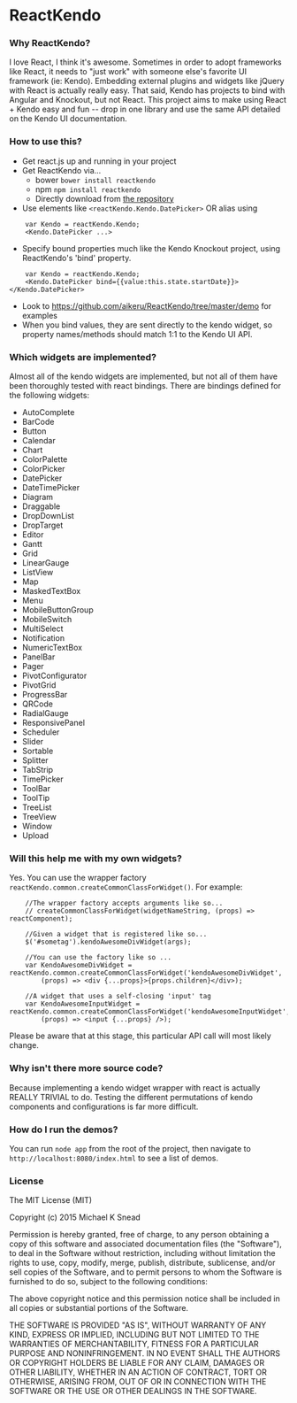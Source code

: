 # ReactKendo

### Why ReactKendo?

I love React, I think it's awesome. Sometimes in order to adopt frameworks like React, it needs to "just work" with someone else's favorite UI framework (ie: Kendo). Embedding external plugins and widgets like jQuery with React is actually really easy. That said, Kendo has projects to bind with Angular and Knockout, but not React. This project aims to make using React + Kendo easy and fun -- drop in one library and use the same API detailed on the Kendo UI documentation. 

### How to use this?

* Get react.js up and running in your project
* Get ReactKendo via...
  - bower ```bower install reactkendo```
  - npm ```npm install reactkendo```
  - Directly download from [the repository](https://raw.githubusercontent.com/aikeru/ReactKendo/master/dist/reactKendo.js)
* Use elements like ```<reactKendo.Kendo.DatePicker>``` OR alias using
```javascript:
    var Kendo = reactKendo.Kendo;
    <Kendo.DatePicker ...>
```
* Specify bound properties much like the Kendo Knockout project, using ReactKendo's 'bind' property.
```javascript:
    var Kendo = reactKendo.Kendo;
    <Kendo.DatePicker bind={{value:this.state.startDate}}></Kendo.DatePicker>
```
* Look to https://github.com/aikeru/ReactKendo/tree/master/demo for examples
* When you bind values, they are sent directly to the kendo widget, so property names/methods should match 1:1 to the Kendo UI API.

### Which widgets are implemented?

Almost all of the kendo widgets are implemented, but not all of them have been thoroughly tested with react bindings. There are bindings defined for the following widgets:

* AutoComplete
* BarCode
* Button
* Calendar
* Chart
* ColorPalette
* ColorPicker
* DatePicker
* DateTimePicker
* Diagram
* Draggable
* DropDownList
* DropTarget
* Editor
* Gantt
* Grid
* LinearGauge
* ListView
* Map
* MaskedTextBox
* Menu
* MobileButtonGroup
* MobileSwitch
* MultiSelect
* Notification
* NumericTextBox
* PanelBar
* Pager
* PivotConfigurator
* PivotGrid
* ProgressBar
* QRCode
* RadialGauge
* ResponsivePanel
* Scheduler
* Slider
* Sortable
* Splitter
* TabStrip
* TimePicker
* ToolBar
* ToolTip
* TreeList
* TreeView
* Window
* Upload

### Will this help me with my own widgets?

Yes. You can use the wrapper factory ```reactKendo.common.createCommonClassForWidget()```. For example:
```javascript:
    //The wrapper factory accepts arguments like so...
    // createCommonClassForWidget(widgetNameString, (props) => reactComponent);

    //Given a widget that is registered like so...
    $('#sometag').kendoAwesomeDivWidget(args);
    
    //You can use the factory like so ...
    var KendoAwesomeDivWidget = reactKendo.common.createCommonClassForWidget('kendoAwesomeDivWidget', 
        (props) => <div {...props}>{props.children}</div>);
    
    //A widget that uses a self-closing 'input' tag
    var KendoAwesomeInputWidget = reactKendo.common.createCommonClassForWidget('kendoAwesomeInputWidget', 
        (props) => <input {...props} />);
```
Please be aware that at this stage, this particular API call will most likely change.

### Why isn't there more source code?

Because implementing a kendo widget wrapper with react is actually REALLY TRIVIAL to do. Testing the different permutations of kendo components and configurations is far more difficult.

### How do I run the demos?

You can run ```node app``` from the root of the project, then navigate to ```http://localhost:8080/index.html``` to see a list of demos.

### License

The MIT License (MIT)

Copyright (c) 2015 Michael K Snead

Permission is hereby granted, free of charge, to any person obtaining a copy
of this software and associated documentation files (the "Software"), to deal
in the Software without restriction, including without limitation the rights
to use, copy, modify, merge, publish, distribute, sublicense, and/or sell
copies of the Software, and to permit persons to whom the Software is
furnished to do so, subject to the following conditions:

The above copyright notice and this permission notice shall be included in
all copies or substantial portions of the Software.

THE SOFTWARE IS PROVIDED "AS IS", WITHOUT WARRANTY OF ANY KIND, EXPRESS OR
IMPLIED, INCLUDING BUT NOT LIMITED TO THE WARRANTIES OF MERCHANTABILITY,
FITNESS FOR A PARTICULAR PURPOSE AND NONINFRINGEMENT. IN NO EVENT SHALL THE
AUTHORS OR COPYRIGHT HOLDERS BE LIABLE FOR ANY CLAIM, DAMAGES OR OTHER
LIABILITY, WHETHER IN AN ACTION OF CONTRACT, TORT OR OTHERWISE, ARISING FROM,
OUT OF OR IN CONNECTION WITH THE SOFTWARE OR THE USE OR OTHER DEALINGS IN
THE SOFTWARE.
